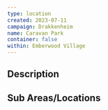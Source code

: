 ```yaml
---
type: location
created: 2023-07-11
campaign: Drakkenheim
name: Caravan Park
container: false
within: Emberwood Village
---
```


## Description


## Sub Areas/Locations

<!-- QueryToSerialize: LIST FROM "DND - Drakkenheim/Locations" WHERE within = "Caravan Park" -->
